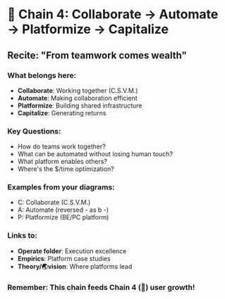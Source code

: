 # 🐙 Chain 4: Collaborate → Automate → Platformize → Capitalize

## Recite: "From teamwork comes wealth"

### What belongs here:
- **Collaborate**: Working together (C.S.V.M.)
- **Automate**: Making collaboration efficient
- **Platformize**: Building shared infrastructure
- **Capitalize**: Generating returns

### Key Questions:
- How do teams work together?
- What can be automated without losing human touch?
- What platform enables others?
- Where's the $/time optimization?

### Examples from your diagrams:
- C: Collaborate (C.S.V.M.)
- A: Automate (reversed - as b -)
- P: Platformize (BE/PC platform)


### Links to:
- **Operate folder**: Execution excellence
- **Empirics**: Platform case studies
- **Theory/🌏vision**: Where platforms lead

### Remember: This chain feeds Chain 4 (👾) user growth!